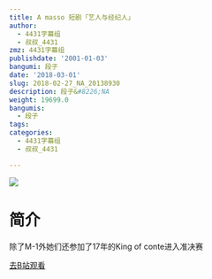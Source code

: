 ```yaml
---
title: A masso 短剧「艺人与经纪人」
author:
  - 4431字幕组
  - 叔叔_4431
zmz: 4431字幕组
publishdate: '2001-01-03'
bangumi: 段子
date: '2018-03-01'
slug: 2018-02-27_NA_20138930
description: 段子&#8226;NA
weight: 19699.0
bangumis:
  - 段子
tags:
categories:
  - 4431字幕组
  - 叔叔_4431

---
```

![](https://i.imgur.com/UQcefqc.png)
# 简介  
除了M-1外她们还参加了17年的King of conte进入准决赛  

[去B站观看](https://www.bilibili.com/video/av20138930/)
 
